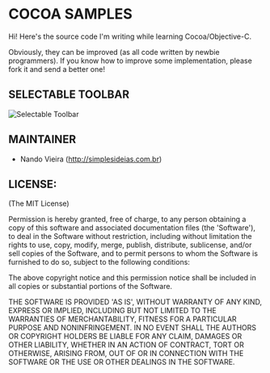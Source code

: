 COCOA SAMPLES
=============

Hi! Here's the source code I'm writing while learning Cocoa/Objective-C.

Obviously, they can be improved (as all code written by newbie programmers). If you know how
to improve some implementation, please fork it and send a better one!

SELECTABLE TOOLBAR
------------------

![Selectable Toolbar](http://github.com/fnando/cocoa-beans/raw/master/SelectableToolbar.png "Selectable Toolbar")

MAINTAINER
----------

* Nando Vieira (<http://simplesideias.com.br>)

LICENSE:
--------

(The MIT License)

Permission is hereby granted, free of charge, to any person obtaining
a copy of this software and associated documentation files (the
'Software'), to deal in the Software without restriction, including
without limitation the rights to use, copy, modify, merge, publish,
distribute, sublicense, and/or sell copies of the Software, and to
permit persons to whom the Software is furnished to do so, subject to
the following conditions:

The above copyright notice and this permission notice shall be
included in all copies or substantial portions of the Software.

THE SOFTWARE IS PROVIDED 'AS IS', WITHOUT WARRANTY OF ANY KIND,
EXPRESS OR IMPLIED, INCLUDING BUT NOT LIMITED TO THE WARRANTIES OF
MERCHANTABILITY, FITNESS FOR A PARTICULAR PURPOSE AND NONINFRINGEMENT.
IN NO EVENT SHALL THE AUTHORS OR COPYRIGHT HOLDERS BE LIABLE FOR ANY
CLAIM, DAMAGES OR OTHER LIABILITY, WHETHER IN AN ACTION OF CONTRACT,
TORT OR OTHERWISE, ARISING FROM, OUT OF OR IN CONNECTION WITH THE
SOFTWARE OR THE USE OR OTHER DEALINGS IN THE SOFTWARE.